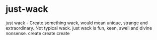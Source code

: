 # just-wack
just wack - Create something wack, would mean unique, strange and extraordinary. Not typical wack. just wack is fun, keen, swell and divine nonsense. 
create create create

